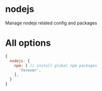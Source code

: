 # nodejs
Manage nodejs related config and packages

# All options
```js
{
  nodejs: {
    npm: [ // install global npm packages
      'forever',
    ],
  }
}
```
